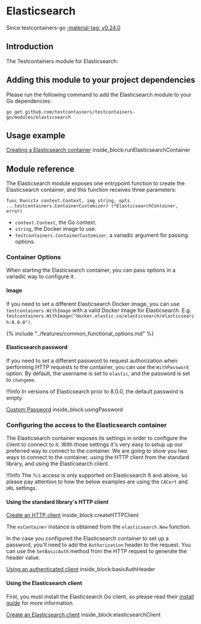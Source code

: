 # Elasticsearch

Since testcontainers-go <a href="https://github.com/testcontainers/testcontainers-go/releases/tag/v0.24.0"><span class="tc-version">:material-tag: v0.24.0</span></a>

## Introduction

The Testcontainers module for Elasticsearch.

## Adding this module to your project dependencies

Please run the following command to add the Elasticsearch module to your Go dependencies:

```
go get github.com/testcontainers/testcontainers-go/modules/elasticsearch
```

## Usage example

<!--codeinclude-->
[Creating a Elasticsearch container](../../modules/elasticsearch/examples_test.go) inside_block:runElasticsearchContainer
<!--/codeinclude-->

## Module reference

The Elasticsearch module exposes one entrypoint function to create the Elasticsearch container, and this function receives three parameters:

```golang
func Run(ctx context.Context, img string, opts ...testcontainers.ContainerCustomizer) (*ElasticsearchContainer, error)
```

- `context.Context`, the Go context.
- `string`, the Docker image to use.
- `testcontainers.ContainerCustomizer`, a variadic argument for passing options.

### Container Options

When starting the Elasticsearch container, you can pass options in a variadic way to configure it.

#### Image

If you need to set a different Elasticsearch Docker image, you can use `testcontainers.WithImage` with a valid Docker image
for Elasticsearch. E.g. `testcontainers.WithImage("docker.elastic.co/elasticsearch/elasticsearch:8.0.0")`.

{% include "../features/common_functional_options.md" %}

#### Elasticsearch password

If you need to set a different password to request authorization when performing HTTP requests to the container, you can use the `WithPassword` option.  By default, the username is set to `elastic`, and the password is set to `changeme`.

!!!info
    In versions of Elasticsearch prior to 8.0.0, the default password is empty.

<!--codeinclude-->
[Custom Password](../../modules/elasticsearch/examples_test.go) inside_block:usingPassword
<!--/codeinclude-->

### Configuring the access to the Elasticsearch container

The Elasticsearch container exposes its settings in order to configure the client to connect to it. With those settings it's very easy to setup up our preferred way to connect to the container. We are going to show you two ways to connect to the container, using the HTTP client from the standard library, and using the Elasticsearch client.

!!!info
    The `TLS` access is only supported on Elasticsearch 8 and above, so please pay attention to how the below examples are using the `CACert` and `URL` settings.

#### Using the standard library's HTTP client

<!--codeinclude-->
[Create an HTTP client](../../modules/elasticsearch/elasticsearch_test.go) inside_block:createHTTPClient
<!--/codeinclude-->

The `esContainer` instance is obtained from the `elasticsearch.New` function.

In the case you configured the Elasticsearch container to set up a password, you'll need to add the `Authorization` header to the request. You can use the `SetBasicAuth` method from the HTTP request to generate the header value.

<!--codeinclude-->
[Using an authenticated client](../../modules/elasticsearch/elasticsearch_test.go) inside_block:basicAuthHeader
<!--/codeinclude-->

#### Using the Elasticsearch client

First, you must install the Elasticsearch Go client, so please read their [install guide](https://www.elastic.co/guide/en/elasticsearch/client/go-api/current/installation.html) for more information.

<!--codeinclude-->
[Create an Elasticsearch client](../../modules/elasticsearch/examples_test.go) inside_block:elasticsearchClient
<!--/codeinclude-->
